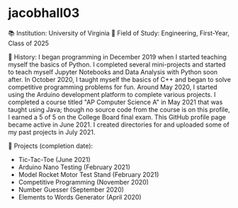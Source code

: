 # jacobhall03 
📚 Institution: University of Virginia
🚀 Field of Study: Engineering, First-Year, Class of 2025

📜 History:
I began programming in December 2019 when I started teaching myself the basics of Python. I completed several mini-projects and started to teach myself Jupyter Notebooks and Data Analysis with Python soon after. In October 2020, I taught myself the basics of C++ and began to solve competitive programming problems for fun. Around May 2020, I started using the Arduino development platform to complete various projects. I completed a course titled "AP Computer Science A" in May 2021 that was taught using Java; though no source code from the course is on this profile, I earned a 5 of 5 on the College Board final exam. This GitHub profile page became active in June 2021. I created directories for and uploaded some of my past projects in July 2021.

🧾 Projects (completion date):
 - Tic-Tac-Toe (June 2021)
 - Arduino Nano Testing (February 2021)
 - Model Rocket Motor Test Stand (February 2021)
 - Competitive Programming (November 2020)
 - Number Guesser (September 2020)
 - Elements to Words Generator (April 2020)
